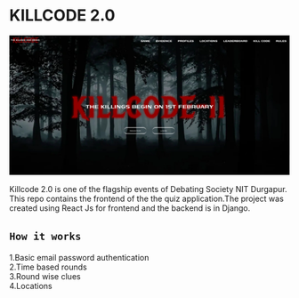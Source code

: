 # KILLCODE 2.0

![alt text](./public/KC.png)

Killcode 2.0 is one of the flagship events of Debating Society NIT Durgapur. This repo contains the frontend of the the quiz application.The project was created using React Js for frontend and the backend is in Django.

## ` How it works `

  1.Basic email password authentication \
  2.Time based rounds \
  3.Round wise clues \
  4.Locations

